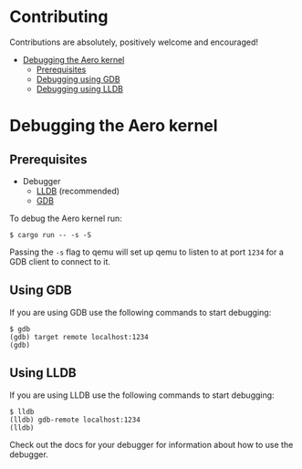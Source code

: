 # Contributing
Contributions are absolutely, positively welcome and encouraged!

- [Debugging the Aero kernel](#debugging-the-aero-kernel)
    * [Prerequisites](##prerequisites)
    * [Debugging using GDB](##using-gdb)
    * [Debugging using LLDB](##using-lldb)

# Debugging the Aero kernel

## Prerequisites
- Debugger
    * [LLDB](https://lldb.llvm.org/) (recommended)
    * [GDB](https://www.gnu.org/software/gdb/)

To debug the Aero kernel run:
```shell
$ cargo run -- -s -S
```

Passing the `-s` flag to qemu will set up qemu to listen to at port `1234` for a GDB client to connect to it.

## Using GDB
If you are using GDB use the following commands to start debugging:
```shell
$ gdb
(gdb) target remote localhost:1234
(gdb)
```

## Using LLDB
If you are using LLDB use the following commands to start debugging:
```shell
$ lldb
(lldb) gdb-remote localhost:1234
(lldb)
````

Check out the docs for your debugger for information about how to use the debugger.